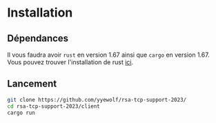 # Installation

## Dépendances

Il vous faudra avoir `rust` en version 1.67 ainsi que `cargo` en version 1.67. Vous pouvez trouver l'installation de rust [ici](https://www.rust-lang.org/fr/tools/install).

## Lancement

```bash
git clone https://github.com/yyewolf/rsa-tcp-support-2023/
cd rsa-tcp-support-2023/client
cargo run
```

